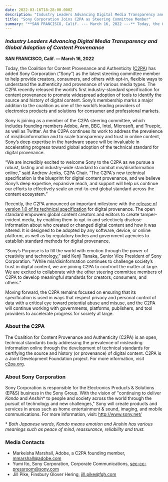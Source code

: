 ```yaml
---
date: 2022-03-16T18:28:00.000Z
description: "Industry Leaders Advancing Digital Media Transparency and Global Adoption of Content Provenance"
title: "Sony Corporation Joins C2PA as Steering Committee Member"
summary: "**SAN FRANCISCO, Calif. --- March 16, 2022 ---** Today, the Coalition for Content Provenance and Authenticity (C2PA) has added Sony Corporation (“Sony”) as the latest steering committee member to help provide creators, consumers, and others with opt-in, flexible ways to understand the authenticity and provenance of various media types. The C2PA recently released the world’s first industry-standard specification for content provenance to promote widespread adoption of tools to identify the source and history of digital content. Sony’s membership marks a major addition to the coalition as one of the world’s leading providers of electronics products and solutions for consumer and professional markets."
---
```


### _Industry Leaders Advancing Digital Media Transparency and Global Adoption of Content Provenance_

**SAN FRANCISCO, Calif. — March 16, 2022**

Today, the Coalition for Content Provenance and Authenticity ([C2PA](https://c2pa.org/)) has added Sony Corporation (“Sony”) as the latest steering committee member to help provide creators, consumers, and others with opt-in, flexible ways to understand the authenticity and provenance of various media types. The C2PA recently released the world’s first industry-standard specification for content provenance to promote widespread adoption of tools to identify the source and history of digital content. Sony’s membership marks a major addition to the coalition as one of the world’s leading providers of electronics products and solutions for consumer and professional markets.

Sony is joining as a member of the C2PA steering committee, which includes founding members Adobe, Arm, BBC, Intel, Microsoft, and Truepic, as well as Twitter. As the C2PA continues its work to address the prevalence of mis/disinformation and to scale transparency and trust in online content, Sony’s deep expertise in the hardware space will be invaluable in accelerating progress toward global adoption of the technical standard for digital provenance. 

“We are incredibly excited to welcome Sony to the C2PA as we pursue a robust, lasting and industry-wide standard to combat mis/disinformation online,” said Andrew Jenks, C2PA Chair. “The C2PA's new technical specification is the blueprint for digital content provenance, and we believe Sony’s deep expertise, expansive reach, and support will help us continue our efforts to effectively scale an end-to-end global standard across the content ecosystem.”

Recently, the C2PA announced an important milestone with the [release of version 1.0 of its technical specification](https://c2pa.org/post/release_1_pr/) for digital provenance. The open standard empowers global content creators and editors to create tamper-evident media, by enabling them to opt-in and selectively disclose information about who created or changed digital content and how it was altered. It is designed to be adopted by any software, device, or online platform, as well as by regulatory bodies and government agencies to establish standard methods for digital provenance.

“Sony’s Purpose is to fill the world with emotion through the power of creativity and technology,” said Kenji Tanaka, Senior Vice President of Sony Corporation. "While mis/disinformation continues to challenge society’s trust in digital content, we are joining C2PA to confront the matter at large. We are excited to collaborate with the other steering committee members of C2PA to develop meaningful standards for creators, consumers, and others."

Moving forward, the C2PA remains focused on ensuring that its specification is used in ways that respect privacy and personal control of data with a critical eye toward potential abuse and misuse, and the C2PA will continue working with governments, platforms, publishers, and tool providers to accelerate progress for society at large.

### About the C2PA

The Coalition for Content Provenance and Authenticity (C2PA) is an open, technical standards body addressing the prevalence of misleading information online through the development of technical standards for certifying the source and history (or provenance) of digital content. C2PA is a Joint Development Foundation project. For more information, visit [c2pa.org](https://c2pa.org/).

### About Sony Corporation

Sony Corporation is responsible for the Electronics Products & Solutions (EP&S) business in the Sony Group. With the vision of "continuing to deliver _Kando_ and _Anshin_* to people and society across the world through the pursuit of technology and new challenges," Sony will create products and services in areas such as home entertainment & sound, imaging, and mobile communications. For more information, visit: http://www.sony.net/

\* _Both Japanese words, Kando means emotion and Anshin has various meanings such as peace of mind, reassurance, reliability and trust._

### Media Contacts

- Markeisha Marshall, Adobe, a C2PA founding member, mmarshall@adobe.com
- Yumi Ito, Sony Corporation, Corporate Communications, sec-cc-pressroom@sony.com
- Jill Pike, Finsbury Glover Hering, jill.pike@fgh.com 
